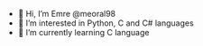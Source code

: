 - 👋 Hi, I’m Emre @meoral98
- 👀 I’m interested in Python, C and C# languages
- 🌱 I’m currently learning C language
